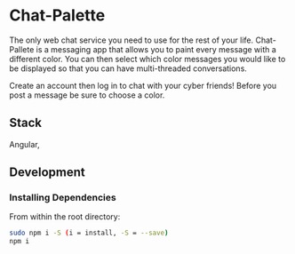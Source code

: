 # Chat-Palette

The only web chat service you need to use for the rest of your life. Chat-Pallete is a messaging app that allows you to paint every message with a different color. You can then select which color messages you would like to be displayed so that you can have multi-threaded conversations.

Create an account then log in to chat with your cyber friends! Before you post a message be sure to choose a color.

## Stack

Angular, 

## Development

### Installing Dependencies

From within the root directory:

```sh
sudo npm i -S (i = install, -S = --save)
npm i
```
